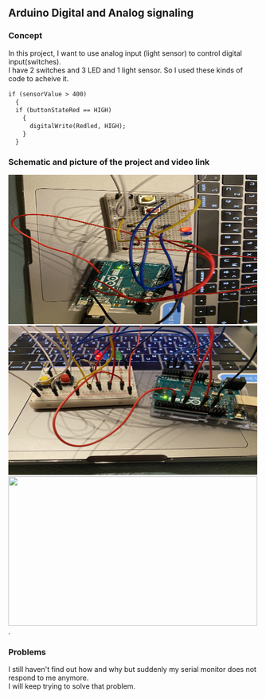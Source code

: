 ## Arduino Digital and Analog signaling
### Concept
In this project, I want to use analog input (light sensor) to control digital input(switches).  
I have 2 switches and 3 LED and 1 light sensor.
So I used these kinds of code to acheive it. 
```` 
if (sensorValue > 400)
  {
  if (buttonStateRed == HIGH)
    {
      digitalWrite(Redled, HIGH);
    }
  }
  ````
### Schematic and picture of the project and video link
<img src="https://github.com/FairyyGenie/introToIM/blob/main/June17/June17_1.jpg" width=500 height=300>
<img src="https://github.com/FairyyGenie/introToIM/blob/main/June17/June17_2.jpg" width=500 height=300>
<img src="https://github.com/FairyyGenie/introToIM/blob/main/June17/June17_Arduino.jpg" width=500 height=300>. 

### Problems
I still haven't find out how and why but suddenly my serial monitor does not respond to me anymore.  
I will keep trying to solve that problem.
